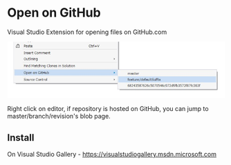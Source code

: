 Open on GitHub
===
Visual Studio Extension for opening files on GitHub.com

![](screenshot.jpg)

Right click on editor, if repository is hosted on GitHub, you can jump to master/branch/revision's blob page.

Install
---
On Visual Studio Gallery - https://visualstudiogallery.msdn.microsoft.com